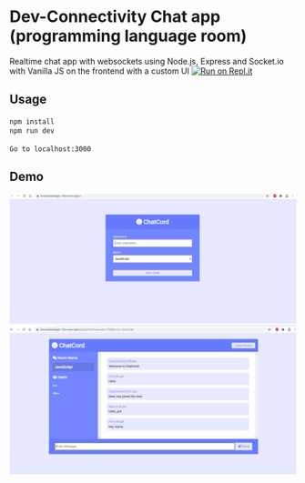 # Dev-Connectivity Chat app (programming language room)
Realtime chat app with websockets using Node.js, Express and Socket.io with Vanilla JS on the frontend with a custom UI
[![Run on Repl.it](https://repl.it/badge/github/bradtraversy/chatcord)](https://repl.it/github/bradtraversy/chatcord)
## Usage
```
npm install
npm run dev

Go to localhost:3000
```


## Demo

![A dmeo of the project](./demo/1.JPG)
![A dmeo of the project](./demo/2.JPG)
